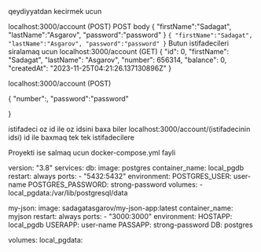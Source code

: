 qeydiyyatdan kecirmek ucun

localhost:3000/account (POST)
POST body
{
  "firstName":"Sadagat",
  "lastName":"Asgarov",
  "password":"password"
}
`{
  "firstName":"Sadagat",
  "lastName":"Asgarov",
  "password":"password"
}`
Butun istifadecileri siralamaq ucun
localhost:3000/account (GET)
{
  "id": 0,
  "firstName": "Sadagat",
  "lastName": "Asgarov",
  "number": 656314,
  "balance": 0,
  "createdAt": "2023-11-25T04:21:26.137130896Z"
}

localhost:3000/account (POST)

  {
    "number":,
    "password":"password"

  }

istifadeci oz id ile oz idsini baxa biler
localhost:3000/account/(istifadecinin idsi)
id ile baxmaq tek tek istifadecilere


Proyekti ise salmaq ucun docker-compose.yml fayli

version: "3.8"
services:
  db:
    image: postgres
    container_name: local_pgdb
    restart: always
    ports:
      - "5432:5432"
    environment:
      POSTGRES_USER: user-name
      POSTGRES_PASSWORD: strong-password
    volumes:
      - local_pgdata:/var/lib/postgresql/data


  my-json:
    image: sadagatasgarov/my-json-app:latest
    container_name: myjson
    restart: always
    ports:
      - "3000:3000"
    environment:
      HOSTAPP: local_pgdb
      USERAPP: user-name
      PASSAPP: strong-password
      DB: postgres

volumes:
  local_pgdata:

